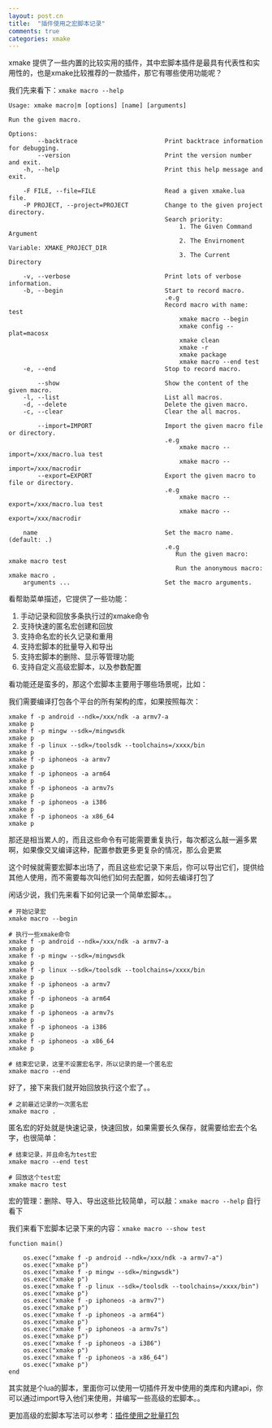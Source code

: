 ```yaml
---
layout: post.cn
title:  "插件使用之宏脚本记录"
comments: true
categories: xmake
---
```


xmake 提供了一些内置的比较实用的插件，其中宏脚本插件是最具有代表性和实用性的，也是xmake比较推荐的一款插件，那它有哪些使用功能呢？



我们先来看下：`xmake macro --help`

    Usage: xmake macro|m [options] [name] [arguments]

    Run the given macro.

    Options: 
            --backtrace                        Print backtrace information for debugging.
            --version                          Print the version number and exit.
        -h, --help                             Print this help message and exit.
                                               
        -F FILE, --file=FILE                   Read a given xmake.lua file.
        -P PROJECT, --project=PROJECT          Change to the given project directory.
                                               Search priority:
                                                   1. The Given Command Argument
                                                   2. The Envirnoment Variable: XMAKE_PROJECT_DIR
                                                   3. The Current Directory
                                               
        -v, --verbose                          Print lots of verbose information.
        -b, --begin                            Start to record macro.
                                               .e.g
                                               Record macro with name: test
                                                   xmake macro --begin
                                                   xmake config --plat=macosx
                                                   xmake clean
                                                   xmake -r
                                                   xmake package
                                                   xmake macro --end test
        -e, --end                              Stop to record macro.
                                               
            --show                             Show the content of the given macro.
        -l, --list                             List all macros.
        -d, --delete                           Delete the given macro.
        -c, --clear                            Clear the all macros.
                                               
            --import=IMPORT                    Import the given macro file or directory.
                                               .e.g
                                                   xmake macro --import=/xxx/macro.lua test
                                                   xmake macro --import=/xxx/macrodir
            --export=EXPORT                    Export the given macro to file or directory.
                                               .e.g
                                                   xmake macro --export=/xxx/macro.lua test
                                                   xmake macro --export=/xxx/macrodir
                                               
        name                                   Set the macro name. (default: .)
                                               .e.g
                                                  Run the given macro:     xmake macro test
                                                  Run the anonymous macro: xmake macro .
        arguments ...                          Set the macro arguments.

看帮助菜单描述，它提供了一些功能：

1. 手动记录和回放多条执行过的xmake命令
2. 支持快速的匿名宏创建和回放
3. 支持命名宏的长久记录和重用
4. 支持宏脚本的批量导入和导出
5. 支持宏脚本的删除、显示等管理功能
6. 支持自定义高级宏脚本，以及参数配置

看功能还是蛮多的，那这个宏脚本主要用于哪些场景呢，比如：

我们需要编译打包各个平台的所有架构的库，如果按照每次：

    xmake f -p android --ndk=/xxx/ndk -a armv7-a
    xmake p
    xmake f -p mingw --sdk=/mingwsdk
    xmake p
    xmake f -p linux --sdk=/toolsdk --toolchains=/xxxx/bin
    xmake p
    xmake f -p iphoneos -a armv7
    xmake p
    xmake f -p iphoneos -a arm64
    xmake p
    xmake f -p iphoneos -a armv7s
    xmake p
    xmake f -p iphoneos -a i386
    xmake p
    xmake f -p iphoneos -a x86_64
    xmake p

那还是相当累人的，而且这些命令有可能需要重复执行，每次都这么敲一遍多累啊，如果像交叉编译这种，配置参数更多更复杂的情况，那么会更累

这个时候就需要宏脚本出场了，而且这些宏记录下来后，你可以导出它们，提供给其他人使用，而不需要每次叫他们如何去配置，如何去编译打包了

闲话少说，我们先来看下如何记录一个简单宏脚本。。


    # 开始记录宏
    xmake macro --begin

    # 执行一些xmake命令
    xmake f -p android --ndk=/xxx/ndk -a armv7-a
    xmake p
    xmake f -p mingw --sdk=/mingwsdk
    xmake p
    xmake f -p linux --sdk=/toolsdk --toolchains=/xxxx/bin
    xmake p
    xmake f -p iphoneos -a armv7
    xmake p
    xmake f -p iphoneos -a arm64
    xmake p
    xmake f -p iphoneos -a armv7s
    xmake p
    xmake f -p iphoneos -a i386
    xmake p
    xmake f -p iphoneos -a x86_64
    xmake p

    # 结束宏记录，这里不设置宏名字，所以记录的是一个匿名宏
    xmake macro --end 

好了，接下来我们就开始回放执行这个宏了。。

    # 之前最近记录的一次匿名宏
    xmake macro .

匿名宏的好处就是快速记录，快速回放，如果需要长久保存，就需要给宏去个名字，也很简单：

    # 结束记录，并且命名为test宏
    xmake macro --end test

    # 回放这个test宏
    xmake macro test

宏的管理：删除、导入、导出这些比较简单，可以敲：`xmake macro --help` 自行看下

我们来看下宏脚本记录下来的内容：`xmake macro --show test`

    function main()
        
        os.exec("xmake f -p android --ndk=/xxx/ndk -a armv7-a")
        os.exec("xmake p")
        os.exec("xmake f -p mingw --sdk=/mingwsdk")
        os.exec("xmake p")
        os.exec("xmake f -p linux --sdk=/toolsdk --toolchains=/xxxx/bin")
        os.exec("xmake p")
        os.exec("xmake f -p iphoneos -a armv7")
        os.exec("xmake p")
        os.exec("xmake f -p iphoneos -a arm64")
        os.exec("xmake p")
        os.exec("xmake f -p iphoneos -a armv7s")
        os.exec("xmake p")
        os.exec("xmake f -p iphoneos -a i386")
        os.exec("xmake p")
        os.exec("xmake f -p iphoneos -a x86_64")
        os.exec("xmake p")  
    end

其实就是个lua的脚本，里面你可以使用一切插件开发中使用的类库和内建api，你可以通过import导入他们来使用，并编写一些高级的宏脚本。。

更加高级的宏脚本写法可以参考：[插件使用之批量打包](/cn/2016/06/09/plugin-macro-package/)
